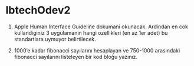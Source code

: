 # IbtechOdev2
1. Apple Human Interface Guideline dokumani okunacak. Ardindan en cok kullandiginiz 3 uygulamanin hangi ozellikleri (en az 1er adet) bu standartlara uymuyor belirtilecek.

2. 1000’e kadar fibonacci sayılarını hesaplayan ve 750-1000 arasındaki fibonacci sayılarını listeleyen bir kod bloğu yazınız.
